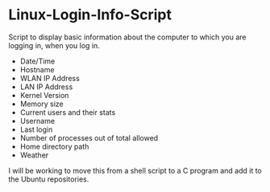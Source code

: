 Linux-Login-Info-Script
=======================

Script to display basic information about the computer to which you are logging in, when you log in.

 - Date/Time
 - Hostname
 - WLAN IP Address
 - LAN IP Address
 - Kernel Version
 - Memory size
 - Current users and their stats
 - Username
 - Last login
 - Number of processes out of total allowed
 - Home directory path
 - Weather

I will be working to move this from a shell script to a C program and add it to the Ubuntu repositories.
